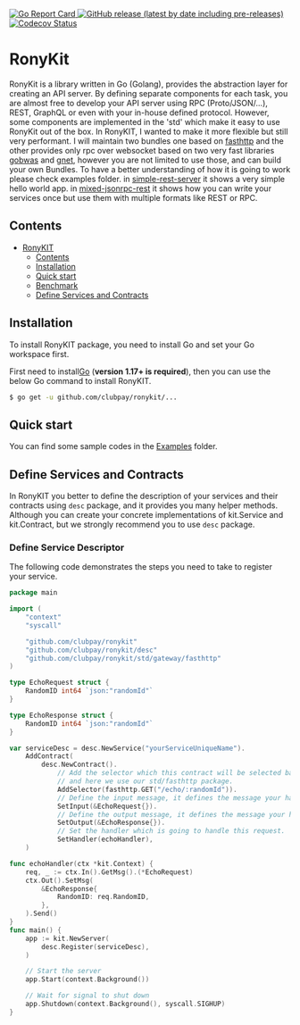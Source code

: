 [//]: # (<a href="https://github.com/clubpay/ronykit/actions/workflows/build-and-test.yml?query=branch%3Amain">)

[//]: # (  <img alt="Build Status" src="https://img.shields.io/github/workflow/status/clubpay/ronykit/build-and-test/main?style=for-the-badge">)

[//]: # (</a>)
<a href="https://goreportcard.com/report/github.com/clubpay/ronykit">
  <img alt="Go Report Card" src="https://goreportcard.com/badge/github.com/clubpay/ronykit?style=for-the-badge">
</a>
<a href="https://github.com/clubpay/ronykit/releases">
  <img alt="GitHub release (latest by date including pre-releases)" src="https://img.shields.io/github/v/release/clubpay/ronykit?include_prereleases&style=for-the-badge">
</a>
<a href="https://codecov.io/gh/clubpay/ronykit/branch/main/">
    <img alt="Codecov Status" src="https://img.shields.io/codecov/c/github/clubpay/ronykit?style=for-the-badge">
</a>

# RonyKit

RonyKit is a library written in Go (Golang), provides the abstraction layer for creating an API server. By defining separate
components for each task, you are almost free to develop your API server using RPC (Proto/JSON/...), REST, GraphQL or even with your
in-house defined protocol. However, some components are implemented in the 'std' which make it easy to use RonyKit out of the box.
In RonyKIT, I wanted to make it more flexible but still very performant. I will maintain two bundles one based on
[fasthttp](https://github.com/valyala/fasthttp) and the other provides only rpc over websocket based on two very fast
libraries [gobwas](https://github.com/gobwas/ws) and [gnet](https://github.com/panjf2000/gnet), however you are not limited to use those,
and
can build your own Bundles. To have a better understanding of how it is going to work please check examples folder.
in [simple-rest-server](examples/simple-rest-server) it shows a very simple hello world app.
in [mixed-jsonrpc-rest](examples/mixed-jsonrpc-rest) it shows how you can write your services once but use them with multiple formats like
REST or RPC.

## Contents

- [RonyKIT](#ronykit)
	- [Contents](#contents)
	- [Installation](#installation)
	- [Quick start](#quick-start)
	- [Benchmark](#benchmark)
	- [Define Services and Contracts](#define-services-and-contracts)

## Installation

To install RonyKIT package, you need to install Go and set your Go workspace first.

First need to install[Go](https://golang.org/) (**version 1.17+ is required**), then you can use the below Go command to install
RonyKIT.

```sh
$ go get -u github.com/clubpay/ronykit/...
```

## Quick start

You can find some sample codes in the [Examples](./examples) folder.

## Define Services and Contracts

In RonyKIT you better to define the description of your services and their contracts using `desc` package,
and it provides you many helper methods. Although you can create your concrete implementations of kit.Service
and kit.Contract, but we strongly recommend you to use `desc` package.

### Define Service Descriptor

The following code demonstrates the steps you need to take to register your service.

```go
package main

import (
	"context"
	"syscall"

	"github.com/clubpay/ronykit"
	"github.com/clubpay/ronykit/desc"
	"github.com/clubpay/ronykit/std/gateway/fasthttp"
)

type EchoRequest struct {
	RandomID int64 `json:"randomId"`
}

type EchoResponse struct {
	RandomID int64 `json:"randomId"`
}

var serviceDesc = desc.NewService("yourServiceUniqueName").
	AddContract(
		desc.NewContract().
			// Add the selector which this contract will be selected based of. Every bundle have its own selector
			// and here we use our std/fasthttp package.
			AddSelector(fasthttp.GET("/echo/:randomId")).
			// Define the input message, it defines the message your handler expects to receive.
			SetInput(&EchoRequest{}).
			// Define the output message, it defines the message your handler expects to return.
			SetOutput(&EchoResponse{}).
			// Set the handler which is going to handle this request.
			SetHandler(echoHandler),
	)

func echoHandler(ctx *kit.Context) {
	req, _ := ctx.In().GetMsg().(*EchoRequest)
	ctx.Out().SetMsg(
		&EchoResponse{
			RandomID: req.RandomID,
		},
	).Send()
}
func main() {
	app := kit.NewServer(
		desc.Register(serviceDesc),
	)

	// Start the server
	app.Start(context.Background())

	// Wait for signal to shut down
	app.Shutdown(context.Background(), syscall.SIGHUP)
}
```
